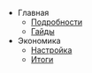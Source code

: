 - Главная
  - [Подробности](README.md)
  - [Гайды](guide.md)
- Экономика
  - [Настройка](setEco.md)
  - [Итоги](itogi.md)
